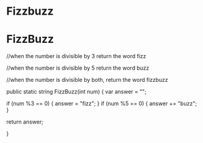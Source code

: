 # Fizzbuzz
# FizzBuzz
//when the number is divisible by 3 return the word fizz

//when the number is divisible by 5 return the word buzz

//when the number is divisible by both, return the word fizzbuzz

public static string FizzBuzz(int num)
{
    var answer = "";

if (num %3 == 0)
{
    answer = "fizz";
}
if (num %5 == 0)
{
    answer += "buzz";
}

return answer;

}